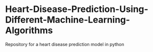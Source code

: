 # Heart-Disease-Prediction-Using-Different-Machine-Learning-Algorithms
Repository for a heart disease prediction model in python
